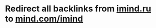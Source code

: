 # Redirect all backlinks from [imind.ru](https://imind.ru/) to [mind.com/imind](https://mind.com/imind)
